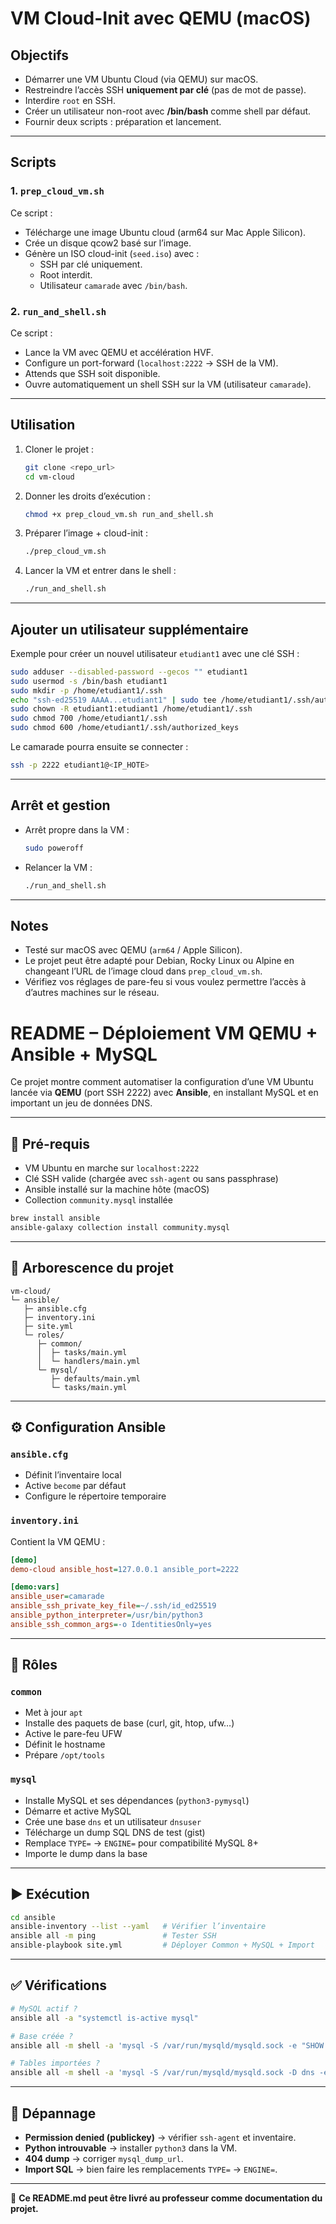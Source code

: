 # VM Cloud-Init avec QEMU (macOS)

## Objectifs
- Démarrer une VM Ubuntu Cloud (via QEMU) sur macOS.
- Restreindre l’accès SSH **uniquement par clé** (pas de mot de passe).
- Interdire `root` en SSH.
- Créer un utilisateur non-root avec **/bin/bash** comme shell par défaut.
- Fournir deux scripts : préparation et lancement.

---

## Scripts

### 1. `prep_cloud_vm.sh`
Ce script :
- Télécharge une image Ubuntu cloud (arm64 sur Mac Apple Silicon).
- Crée un disque qcow2 basé sur l’image.
- Génère un ISO cloud-init (`seed.iso`) avec :
  - SSH par clé uniquement.
  - Root interdit.
  - Utilisateur `camarade` avec `/bin/bash`.

### 2. `run_and_shell.sh`
Ce script :
- Lance la VM avec QEMU et accélération HVF.
- Configure un port-forward (`localhost:2222` → SSH de la VM).
- Attends que SSH soit disponible.
- Ouvre automatiquement un shell SSH sur la VM (utilisateur `camarade`).

---

## Utilisation

1. Cloner le projet :
   ```bash
   git clone <repo_url>
   cd vm-cloud
   ```

2. Donner les droits d’exécution :
   ```bash
   chmod +x prep_cloud_vm.sh run_and_shell.sh
   ```

3. Préparer l’image + cloud-init :
   ```bash
   ./prep_cloud_vm.sh
   ```

4. Lancer la VM et entrer dans le shell :
   ```bash
   ./run_and_shell.sh
   ```

---

## Ajouter un utilisateur supplémentaire

Exemple pour créer un nouvel utilisateur `etudiant1` avec une clé SSH :

```bash
sudo adduser --disabled-password --gecos "" etudiant1
sudo usermod -s /bin/bash etudiant1
sudo mkdir -p /home/etudiant1/.ssh
echo "ssh-ed25519 AAAA...etudiant1" | sudo tee /home/etudiant1/.ssh/authorized_keys
sudo chown -R etudiant1:etudiant1 /home/etudiant1/.ssh
sudo chmod 700 /home/etudiant1/.ssh
sudo chmod 600 /home/etudiant1/.ssh/authorized_keys
```

Le camarade pourra ensuite se connecter :
```bash
ssh -p 2222 etudiant1@<IP_HOTE>
```

---

## Arrêt et gestion

- Arrêt propre dans la VM :
  ```bash
  sudo poweroff
  ```

- Relancer la VM :
  ```bash
  ./run_and_shell.sh
  ```

---

## Notes
- Testé sur macOS avec QEMU (`arm64` / Apple Silicon).
- Le projet peut être adapté pour Debian, Rocky Linux ou Alpine en changeant l’URL de l’image cloud dans `prep_cloud_vm.sh`.
- Vérifiez vos réglages de pare-feu si vous voulez permettre l’accès à d’autres machines sur le réseau.




# README – Déploiement VM QEMU + Ansible + MySQL

Ce projet montre comment automatiser la configuration d’une VM Ubuntu lancée via **QEMU** (port SSH 2222) avec **Ansible**, en installant MySQL et en important un jeu de données DNS.

---

## 🧰 Pré-requis
- VM Ubuntu en marche sur `localhost:2222`
- Clé SSH valide (chargée avec `ssh-agent` ou sans passphrase)
- Ansible installé sur la machine hôte (macOS)
- Collection `community.mysql` installée

```bash
brew install ansible
ansible-galaxy collection install community.mysql
```

---

## 📁 Arborescence du projet
```
vm-cloud/
└─ ansible/
   ├─ ansible.cfg
   ├─ inventory.ini
   ├─ site.yml
   └─ roles/
      ├─ common/
      │  ├─ tasks/main.yml
      │  └─ handlers/main.yml
      └─ mysql/
         ├─ defaults/main.yml
         └─ tasks/main.yml
```

---

## ⚙️ Configuration Ansible

### `ansible.cfg`
- Définit l’inventaire local
- Active `become` par défaut
- Configure le répertoire temporaire

### `inventory.ini`
Contient la VM QEMU :
```ini
[demo]
demo-cloud ansible_host=127.0.0.1 ansible_port=2222

[demo:vars]
ansible_user=camarade
ansible_ssh_private_key_file=~/.ssh/id_ed25519
ansible_python_interpreter=/usr/bin/python3
ansible_ssh_common_args=-o IdentitiesOnly=yes
```

---

## 🧱 Rôles

### `common`
- Met à jour `apt`
- Installe des paquets de base (curl, git, htop, ufw…)
- Active le pare-feu UFW
- Définit le hostname
- Prépare `/opt/tools`

### `mysql`
- Installe MySQL et ses dépendances (`python3-pymysql`)
- Démarre et active MySQL
- Crée une base `dns` et un utilisateur `dnsuser`
- Télécharge un dump SQL DNS de test (gist)
- Remplace `TYPE=` → `ENGINE=` pour compatibilité MySQL 8+
- Importe le dump dans la base

---

## ▶️ Exécution
```bash
cd ansible
ansible-inventory --list --yaml   # Vérifier l’inventaire
ansible all -m ping               # Tester SSH
ansible-playbook site.yml         # Déployer Common + MySQL + Import
```

---

## ✅ Vérifications
```bash
# MySQL actif ?
ansible all -a "systemctl is-active mysql"

# Base créée ?
ansible all -m shell -a 'mysql -S /var/run/mysqld/mysqld.sock -e "SHOW DATABASES LIKE \"dns\";"' --become

# Tables importées ?
ansible all -m shell -a 'mysql -S /var/run/mysqld/mysqld.sock -D dns -e "SHOW TABLES;"' --become
```

---

## 🧰 Dépannage
- **Permission denied (publickey)** → vérifier `ssh-agent` et inventaire.
- **Python introuvable** → installer `python3` dans la VM.
- **404 dump** → corriger `mysql_dump_url`.
- **Import SQL** → bien faire les remplacements `TYPE=` → `ENGINE=`.

---

📄 **Ce README.md peut être livré au professeur comme documentation du projet.**

